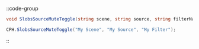 ::code-group
  ```csharp [Method]
  void SlobsSourceMuteToggle(string scene, string source, string filterName, int connection = 0);
  ```
  ```csharp [Example]
  CPH.SlobsSourceMuteToggle("My Scene", "My Source", "My Filter");
  ```
::